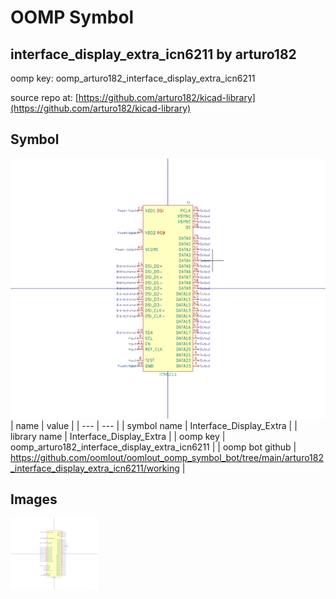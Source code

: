 # OOMP Symbol  
## interface_display_extra_icn6211  by arturo182  
  
oomp key: oomp_arturo182_interface_display_extra_icn6211  
  
source repo at: [https://github.com/arturo182/kicad-library](https://github.com/arturo182/kicad-library)  
## Symbol  
  
[![working.png](working_600.png)](working.png)  
| name | value | 
| --- | --- | 
| symbol name | Interface_Display_Extra | 
| library name | Interface_Display_Extra | 
| oomp key | oomp_arturo182_interface_display_extra_icn6211 | 
| oomp bot github | https://github.com/oomlout/oomlout_oomp_symbol_bot/tree/main/arturo182_interface_display_extra_icn6211/working | 
## Images  
  
[![working.png](working_140.png)](working.png)  
